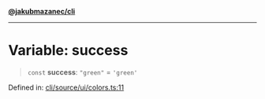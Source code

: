 [**@jakubmazanec/cli**](../../../../README.md)

---

# Variable: success

> `const` **success**: `"green"` = `'green'`

Defined in:
[cli/source/ui/colors.ts:11](https://github.com/jakubmazanec/tools/blob/5907d31a071e860d7db8b8a00f698d18fe23e18a/packages/cli/source/ui/colors.ts#L11)
